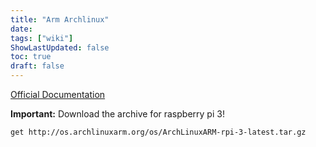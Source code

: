 ```yaml
---
title: "Arm Archlinux"
date: 
tags: ["wiki"]
ShowLastUpdated: false
toc: true
draft: false
---
```



[Official Documentation](https://archlinuxarm.org/platforms/armv8/broadcom/raspberry-pi-3)

**Important:** Download the archive for raspberry pi 3!

```sh
get http://os.archlinuxarm.org/os/ArchLinuxARM-rpi-3-latest.tar.gz
```
